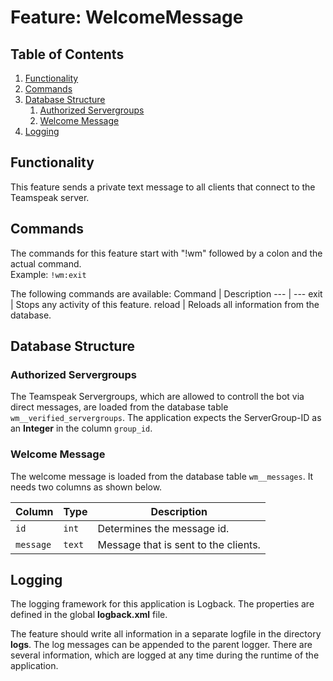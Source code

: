 # Feature: WelcomeMessage
## Table of Contents
1. [Functionality](#functionality)
1. [Commands](#commands)
1. [Database Structure](#database-structure)
   1. [Authorized Servergroups](#authorized-servergroups)
   1. [Welcome Message](#welcome-message)
1. [Logging](#logging)

## Functionality
This feature sends a private text message to all clients that connect to the Teamspeak server.

## Commands
The commands for this feature start with "!wm" followed by a colon and the actual command.  
Example: `!wm:exit`

The following commands are available:
Command | Description
--- | ---
exit | Stops any activity of this feature.
reload | Reloads all information from the database.

## Database Structure
### Authorized Servergroups
The Teamspeak Servergroups, which are allowed to controll the bot via direct messages, are loaded from the database table `wm__verified_servergroups`. The application expects the ServerGroup-ID as an **Integer** in the column `group_id`.

### Welcome Message
The welcome message is loaded from the database table `wm__messages`. It needs two columns as shown below.

Column | Type | Description
--- | --- | ---
`id` | `int` | Determines the message id.
`message` | `text` | Message that is sent to the clients.

## Logging
The logging framework for this application is Logback. The properties are defined in the global **logback.xml** file.

The feature should write all information in a separate logfile in the directory **logs**. The log messages can be appended to the parent logger. There are several information, which are logged at any time during the runtime of the application.
